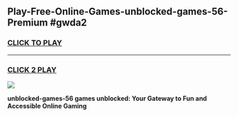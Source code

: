 
## Play-Free-Online-Games-unblocked-games-56-Premium #gwda2
<h3>
<a href="https://premium.freeplayer.one?title=unblocked-games-56&ref=8M">CLICK TO PLAY</a></h3>
<hr>

<h3>
<a href="https://premium.freeplayer.one?title=unblocked-games-56&ref=8M">CLICK 2 PLAY</a>
  
</h3>

<a href="https://premium.freeplayer.one?title=unblocked-games-56&ref=8M"><img src="https://clearcache.store/games.png"></a>


**unblocked-games-56 games unblocked: Your Gateway to Fun and Accessible Online Gaming**
